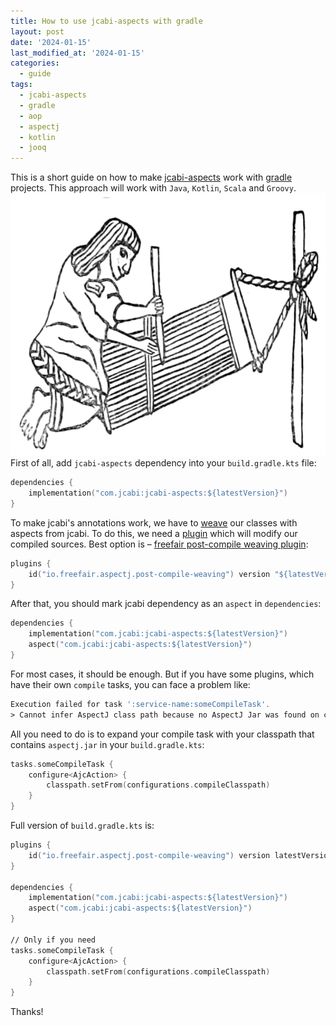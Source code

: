 ```yaml
---
title: How to use jcabi-aspects with gradle
layout: post
date: '2024-01-15'
last_modified_at: '2024-01-15'
categories:
  - guide
tags:
  - jcabi-aspects
  - gradle
  - aop
  - aspectj
  - kotlin
  - jooq
---
```

This is a short guide on how to make [jcabi-aspects](https://aspects.jcabi.com/) work with [gradle](https://gradle.org/) projects. This approach will work with `Java`, `Kotlin`, `Scala` and `Groovy`.
<img height="420" title="AOP Weaving" alt="AOP Weaving" src="/assets/images/weaving.png">
First of all, add `jcabi-aspects` dependency into your `build.gradle.kts` file:
```asm
dependencies {
    implementation("com.jcabi:jcabi-aspects:${latestVersion}")
}
```
To make jcabi's annotations work, we have to [weave](https://eclipse.dev/aspectj/doc/next/devguide/ltw.html#weaving-class-files-more-than-once) our classes with aspects from jcabi. To do this, we need a [plugin](https://docs.gradle.org/current/userguide/plugins.html) which will modify our compiled sources. Best option is – [freefair post-compile weaving plugin](https://docs.freefair.io/gradle-plugins/8.4/reference/#_post_compile_weaving):
```asm
plugins {
    id("io.freefair.aspectj.post-compile-weaving") version "${latestVersion}"
}
```
After that, you should mark jcabi dependency as an `aspect` in `dependencies`:
```asm
dependencies {
    implementation("com.jcabi:jcabi-aspects:${latestVersion}")
    aspect("com.jcabi:jcabi-aspects:${latestVersion}")
}
```
For most cases, it should be enough. But if you have some plugins, which have their own `compile` tasks, you can face a problem like:
```asm
Execution failed for task ':service-name:someCompileTask'.
> Cannot infer AspectJ class path because no AspectJ Jar was found on class path
```

All you need to do is to expand your compile task with your classpath that contains `aspectj.jar` in your `build.gradle.kts`:
```asm
tasks.someCompileTask {
    configure<AjcAction> {
        classpath.setFrom(configurations.compileClasspath)
    }
}
```

Full version of `build.gradle.kts` is:
```asm
plugins {
    id("io.freefair.aspectj.post-compile-weaving") version latestVersion
}

dependencies {
    implementation("com.jcabi:jcabi-aspects:${latestVersion}")
    aspect("com.jcabi:jcabi-aspects:${latestVersion}")
}

// Only if you need
tasks.someCompileTask {
    configure<AjcAction> {
        classpath.setFrom(configurations.compileClasspath)
    }
}
```
Thanks!